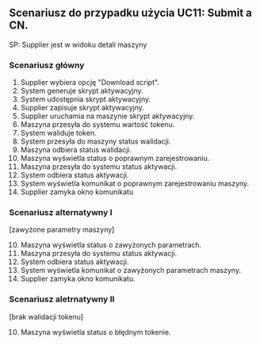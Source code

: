  ## Scenariusz do przypadku użycia UC11: Submit a CN.

SP: Supplier jest w widoku detali maszyny

### Scenariusz główny
1. Supplier wybiera opcję "Download script".
2. System generuje skrypt aktywacyjny.
3. System udostępnia skrypt aktywacyjny.
4. Supplier zapisuje skrypt aktywacyjny.
5. Supplier uruchamia na maszynie skrypt aktywacyjny.
6. Maszyna przesyła do systemu wartość tokenu.
7. System waliduje token.
8. System przesyła do maszyny status walidacji.
9. Maszyna odbiera status walidacji.
10. Maszyna wyświetla status o poprawnym zarejestrowaniu.
11. Maszyna przesyła do systemu status aktywacji.
12. System odbiera status aktywacji.
13. System wyświetla komunikat o poprawnym zarejestrowaniu maszyny.
14. Supplier zamyka okno komunikatu


### Scenariusz alternatywny I
[zawyżone parametry maszyny]

10. Maszyna wyświetla status o zawyżonych parametrach.
11. Maszyna przesyła do systemu status aktywacji.
12. System odbiera status aktywacji.
13. System wyświetla komunikat o zawyżonych parametrach maszyny.
14. Supplier zamyka okno komunikatu.


### Scenariusz aletrnatywny II
[brak walidacji tokenu]

10. Maszyna wyświetla status o błędnym tokenie.

